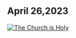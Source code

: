 ## April 26,2023 ##

[![The Church is Holy](https://raw.githubusercontent.com/fernal73/CIAY/main/April/jpgs/Day116.jpg)](https://youtu.be/jHqmGsz9meI "The Church is Holy")
